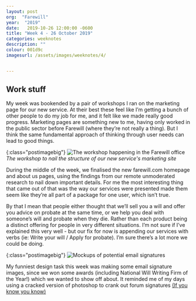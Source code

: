 ```yaml
---
layout: post
org:  "Farewill"
year:  "2019"
date:   2019-10-26 12:00:00 -0600
title: "Week 4 - 26 October 2019"
categories: weeknotes
description: ""
colour: 001d9c
imagesurl: /assets/images/weeknotes/4/


---
```



## Work stuff

My week was bookended by a pair of workshops I ran on the marketing page for our new service. At their best these feel like I’m getting a bunch of other people to do my job for me, and it felt like we made really good progress. Marketing pages are something new to me, having only worked in the public sector before Farewill (where they’re not really a thing). But I think the same fundamental approach of thinking through user needs can lead to good things. 

{:class="postimagebig"}
<img src="{{page.imagesurl}}workshop.png"
  alt="The workshop happening in the Farewill office">
  *The workshop to nail the structure of our new service's marketing site*


During the middle of the week, we finalised the new farewill.com homepage and about us pages, using the findings from our remote unmoderated research to nail down important details. For me the most interesting thing that came out of that was the way our services were presented made them seem like they’re all part of a package for one user, which isn’t true.

By that I mean that people either thought that we’ll sell you a will and offer you advice on probate at the same time, or we help you deal with someone’s will and probate when they die. Rather than each product being a distinct offering for people in very different situations. I’m not sure if I’ve explained this very well - but our fix for now is appending our services with verbs (ie: Write your will / Apply for probate). I’m sure there’s a lot more we could be doing.

{:class="postimagebig"}
<img src="{{page.imagesurl}}awards.png"
  alt="Mockups of potential email signatures">

My funniest design task this week was making some email signature images, since we won some awards (including National Will Writing Firm of the Year!) which we wanted to show off about. It reminded me of my days using a cracked version of photoshop to crank out forum signatures [(If you know you know)](https://twitter.com/ultrabrilliant/status/956471141530513408)


 
